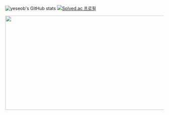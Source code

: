 ![yeseob's GitHub stats](https://github-readme-stats.vercel.app/api?username=ye-seob&hide=contribs,prs&show_icons=true&theme=stats)
[![Solved.ac
프로필](http://mazassumnida.wtf/api/generate_badge?boj=ys031027)](https://solved.ac/ys031027)

<a href="https://github.com/devxb/gitanimals">
<img
  src="https://render.gitanimals.org/farms/ye-seob"
  width="600"
  height="300"
/>
</a>

